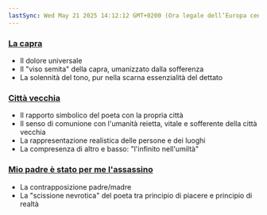 ```yaml
---
lastSync: Wed May 21 2025 14:12:12 GMT+0200 (Ora legale dell’Europa centrale)
---
```

### [La capra](La%20capra.md)
- Il dolore universale
- Il "viso semita" della capra, umanizzato dalla sofferenza
- La solennità del tono, pur nella scarna essenzialità del dettato

### [Città vecchia](Città%20vecchia.md)
- Il rapporto simbolico del poeta con la propria città
- Il senso di comunione con l'umanità reietta, vitale e sofferente della città vecchia
- La rappresentazione realistica delle persone e dei luoghi
- La compresenza di altro e basso: "l'infinito nell'umiltà"

### [Mio padre è stato per me l'assassino](Mio%20padre%20è%20stato%20per%20me%20l'assassino.md)
- La contrapposizione padre/madre
- La "scissione nevrotica" del poeta tra principio di piacere e principio di realtà